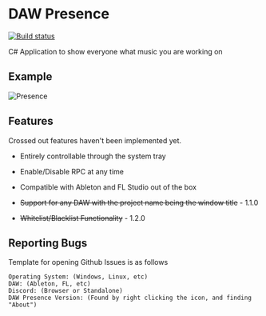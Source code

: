 # DAW Presence
[![Build status](https://ci.appveyor.com/api/projects/status/ovy2fnw82eqe4jd9?svg=true)](https://ci.appveyor.com/project/Discord-ian/daw-presence)

 C# Application to show everyone what music you are working on
 
## Example
![Presence](https://i.imgur.com/q5kQSTa.png)
## Features
Crossed out features haven't been implemented yet.

* Entirely controllable through the system tray

* Enable/Disable RPC at any time

* Compatible with Ableton and FL Studio out of the box

* ~~Support for any DAW with the project name being the window title~~ - 1.1.0

* ~~Whitelist/Blacklist Functionality~~ - 1.2.0

## Reporting Bugs

Template for opening Github Issues is as follows
```
Operating System: (Windows, Linux, etc)
DAW: (Ableton, FL, etc)
Discord: (Browser or Standalone)
DAW Presence Version: (Found by right clicking the icon, and finding "About")
```